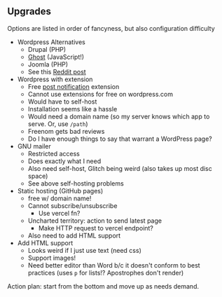 ## Upgrades

Options are listed in order of fancyness, but also configuration difficulty

- Wordpress Alternatives
    - Drupal (PHP)
    - [Ghost](https://ghost.org/) (JavaScript!)
    - Joomla (PHP)
    - See this [Reddit post](https://www.reddit.com/r/selfhosted/comments/jiy80b/wordpress_alternative/)
- Wordpress with extension
    - Free [post notification](https://github.com/valeriosouza/post-notification) extension
    - Cannot use extensions for free on wordpress.com
    - Would have to self-host
    - Installation seems like a hassle
    - Would need a domain name (so my server knows which app to serve. Or, use `/path`)
    - Freenom gets bad reviews
    - Do I have enough things to say that warrant a WordPress page?
- GNU mailer
    - Restricted access
    - Does exactly what I need
    - Also need self-host, Glitch being weird (also takes up most disc space)
    - See above self-hosting problems
- Static hosting (GitHub pages)
    - free w/ domain name!
    - Cannot subscribe/unsubscribe
        - Use vercel fn?
    - Uncharted territory: action to send latest page
        - Make HTTP request to vercel endpoint?
    - Also need to add HTML support
- Add HTML support
    - Looks weird if I just use text (need css)
    - Support images!
    - Need better editor than Word b/c it doesn't conform to best practices (uses `p` for lists!? Apostrophes don't render)

Action plan: start from the bottom and move up as needs demand.
